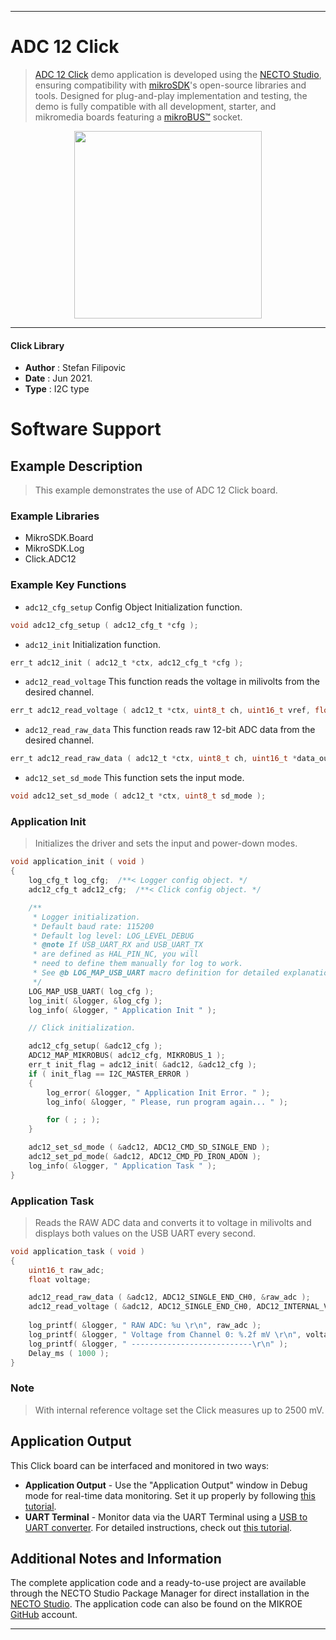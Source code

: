 
---
# ADC 12 Click

> [ADC 12 Click](https://www.mikroe.com/?pid_product=MIKROE-4376) demo application is developed using
the [NECTO Studio](https://www.mikroe.com/necto), ensuring compatibility with [mikroSDK](https://www.mikroe.com/mikrosdk)'s
open-source libraries and tools. Designed for plug-and-play implementation and testing, the demo is fully compatible with
all development, starter, and mikromedia boards featuring a [mikroBUS&trade;](https://www.mikroe.com/mikrobus) socket.

<p align="center">
  <img src="https://www.mikroe.com/?pid_product=MIKROE-4376&image=1" height=300px>
</p>

---

#### Click Library

- **Author**        : Stefan Filipovic
- **Date**          : Jun 2021.
- **Type**          : I2C type

# Software Support

## Example Description

> This example demonstrates the use of ADC 12 Click board.

### Example Libraries

- MikroSDK.Board
- MikroSDK.Log
- Click.ADC12

### Example Key Functions

- `adc12_cfg_setup` Config Object Initialization function.
```c
void adc12_cfg_setup ( adc12_cfg_t *cfg );
```

- `adc12_init` Initialization function.
```c
err_t adc12_init ( adc12_t *ctx, adc12_cfg_t *cfg );
```

- `adc12_read_voltage` This function reads the voltage in milivolts from the desired channel.
```c
err_t adc12_read_voltage ( adc12_t *ctx, uint8_t ch, uint16_t vref, float *data_out );
```

- `adc12_read_raw_data` This function reads raw 12-bit ADC data from the desired channel. 
```c
err_t adc12_read_raw_data ( adc12_t *ctx, uint8_t ch, uint16_t *data_out );
```

- `adc12_set_sd_mode` This function sets the input mode.
```c
void adc12_set_sd_mode ( adc12_t *ctx, uint8_t sd_mode );
```

### Application Init

> Initializes the driver and sets the input and power-down modes.

```c
void application_init ( void )
{
    log_cfg_t log_cfg;  /**< Logger config object. */
    adc12_cfg_t adc12_cfg;  /**< Click config object. */

    /** 
     * Logger initialization.
     * Default baud rate: 115200
     * Default log level: LOG_LEVEL_DEBUG
     * @note If USB_UART_RX and USB_UART_TX 
     * are defined as HAL_PIN_NC, you will 
     * need to define them manually for log to work. 
     * See @b LOG_MAP_USB_UART macro definition for detailed explanation.
     */
    LOG_MAP_USB_UART( log_cfg );
    log_init( &logger, &log_cfg );
    log_info( &logger, " Application Init " );

    // Click initialization.

    adc12_cfg_setup( &adc12_cfg );
    ADC12_MAP_MIKROBUS( adc12_cfg, MIKROBUS_1 );
    err_t init_flag = adc12_init( &adc12, &adc12_cfg );
    if ( init_flag == I2C_MASTER_ERROR ) 
    {
        log_error( &logger, " Application Init Error. " );
        log_info( &logger, " Please, run program again... " );

        for ( ; ; );
    }

    adc12_set_sd_mode ( &adc12, ADC12_CMD_SD_SINGLE_END );
    adc12_set_pd_mode( &adc12, ADC12_CMD_PD_IRON_ADON );
    log_info( &logger, " Application Task " );
}
```

### Application Task

> Reads the RAW ADC data and converts it to voltage in milivolts and displays
> both values on the USB UART every second.

```c
void application_task ( void )
{
    uint16_t raw_adc;
    float voltage;

    adc12_read_raw_data ( &adc12, ADC12_SINGLE_END_CH0, &raw_adc );
    adc12_read_voltage ( &adc12, ADC12_SINGLE_END_CH0, ADC12_INTERNAL_VREF, &voltage );
    
    log_printf( &logger, " RAW ADC: %u \r\n", raw_adc );
    log_printf( &logger, " Voltage from Channel 0: %.2f mV \r\n", voltage );
    log_printf( &logger, " ---------------------------\r\n" );
    Delay_ms ( 1000 );
}
```

### Note

> With internal reference voltage set the Click measures up to 2500 mV.

## Application Output

This Click board can be interfaced and monitored in two ways:
- **Application Output** - Use the "Application Output" window in Debug mode for real-time data monitoring.
Set it up properly by following [this tutorial](https://www.youtube.com/watch?v=ta5yyk1Woy4).
- **UART Terminal** - Monitor data via the UART Terminal using
a [USB to UART converter](https://www.mikroe.com/click/interface/usb?interface*=uart,uart). For detailed instructions,
check out [this tutorial](https://help.mikroe.com/necto/v2/Getting%20Started/Tools/UARTTerminalTool).

## Additional Notes and Information

The complete application code and a ready-to-use project are available through the NECTO Studio Package Manager for 
direct installation in the [NECTO Studio](https://www.mikroe.com/necto). The application code can also be found on
the MIKROE [GitHub](https://github.com/MikroElektronika/mikrosdk_click_v2) account.

---
